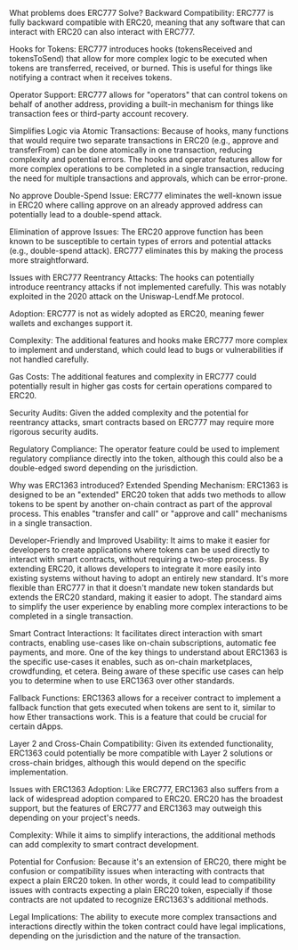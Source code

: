 What problems does ERC777 Solve?
Backward Compatibility: ERC777 is fully backward compatible with ERC20, meaning that any software that can interact with ERC20 can also interact with ERC777.

Hooks for Tokens: ERC777 introduces hooks (tokensReceived and tokensToSend) that allow for more complex logic to be executed when tokens are transferred, received, or burned. This is useful for things like notifying a contract when it receives tokens.

Operator Support: ERC777 allows for "operators" that can control tokens on behalf of another address, providing a built-in mechanism for things like transaction fees or third-party account recovery.

Simplifies Logic via Atomic Transactions: Because of hooks, many functions that would require two separate transactions in ERC20 (e.g., approve and transferFrom) can be done atomically in one transaction, reducing complexity and potential errors. The hooks and operator features allow for more complex operations to be completed in a single transaction, reducing the need for multiple transactions and approvals, which can be error-prone.

No approve Double-Spend Issue: ERC777 eliminates the well-known issue in ERC20 where calling approve on an already approved address can potentially lead to a double-spend attack.

Elimination of approve Issues: The ERC20 approve function has been known to be susceptible to certain types of errors and potential attacks (e.g., double-spend attack). ERC777 eliminates this by making the process more straightforward.



Issues with ERC777
Reentrancy Attacks: The hooks can potentially introduce reentrancy attacks if not implemented carefully. This was notably exploited in the 2020 attack on the Uniswap-Lendf.Me protocol.

Adoption: ERC777 is not as widely adopted as ERC20, meaning fewer wallets and exchanges support it.

Complexity: The additional features and hooks make ERC777 more complex to implement and understand, which could lead to bugs or vulnerabilities if not handled carefully.

Gas Costs: The additional features and complexity in ERC777 could potentially result in higher gas costs for certain operations compared to ERC20.

Security Audits: Given the added complexity and the potential for reentrancy attacks, smart contracts based on ERC777 may require more rigorous security audits.

Regulatory Compliance: The operator feature could be used to implement regulatory compliance directly into the token, although this could also be a double-edged sword depending on the jurisdiction.



Why was ERC1363 introduced?
Extended Spending Mechanism: ERC1363 is designed to be an "extended" ERC20 token that adds two methods to allow tokens to be spent by another on-chain contract as part of the approval process. This enables "transfer and call" or "approve and call" mechanisms in a single transaction.

Developer-Friendly and Improved Usability: It aims to make it easier for developers to create applications where tokens can be used directly to interact with smart contracts, without requiring a two-step process. By extending ERC20, it allows developers to integrate it more easily into existing systems without having to adopt an entirely new standard. It's more flexible than ERC777 in that it doesn't mandate new token standards but extends the ERC20 standard, making it easier to adopt. The standard aims to simplify the user experience by enabling more complex interactions to be completed in a single transaction.

Smart Contract Interactions: It facilitates direct interaction with smart contracts, enabling use-cases like on-chain subscriptions, automatic fee payments, and more. One of the key things to understand about ERC1363 is the specific use-cases it enables, such as on-chain marketplaces, crowdfunding, et cetera. Being aware of these specific use cases can help you to determine when to use ERC1363 over other standards.

Fallback Functions: ERC1363 allows for a receiver contract to implement a fallback function that gets executed when tokens are sent to it, similar to how Ether transactions work. This is a feature that could be crucial for certain dApps.

Layer 2 and Cross-Chain Compatibility: Given its extended functionality, ERC1363 could potentially be more compatible with Layer 2 solutions or cross-chain bridges, although this would depend on the specific implementation.



Issues with ERC1363
Adoption: Like ERC777, ERC1363 also suffers from a lack of widespread adoption compared to ERC20. ERC20 has the broadest support, but the features of ERC777 and ERC1363 may outweigh this depending on your project's needs.

Complexity: While it aims to simplify interactions, the additional methods can add complexity to smart contract development.

Potential for Confusion: Because it's an extension of ERC20, there might be confusion or compatibility issues when interacting with contracts that expect a plain ERC20 token. In other words, it could lead to compatibility issues with contracts expecting a plain ERC20 token, especially if those contracts are not updated to recognize ERC1363's additional methods.

Legal Implications: The ability to execute more complex transactions and interactions directly within the token contract could have legal implications, depending on the jurisdiction and the nature of the transaction.